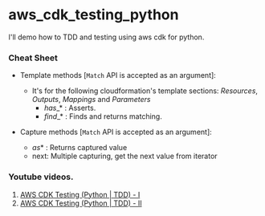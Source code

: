 # aws_cdk_testing_python
I'll demo how to TDD and testing using aws cdk for python.

### Cheat Sheet
* Template methods [`Match` API is accepted as an argument]:
    * It's for the following cloudformation's
      template sections: _Resources_, _Outputs_, 
      _Mappings_ and _Parameters_
      * _has__* : Asserts.
      * _find__* : Finds and returns matching.

* Capture methods [`Match` API is accepted as an argument]:
    * _as_* : Returns captured value
    * next: Multiple capturing, get the next value from iterator
### Youtube videos.
1. [AWS CDK Testing (Python | TDD) - I](https://www.youtube.com/watch?v=aYlZJgDO3SY)
2. [AWS CDK Testing (Python | TDD) - II](https://www.youtube.com/watch?v=dYgewTMIBQ8)